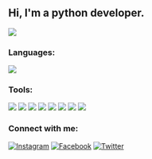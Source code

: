 ## Hi, I'm a python developer.

![](https://komarev.com/ghpvc/?username=denyspalianytsia)

### Languages:

<img src="https://img.shields.io/badge/Python-black?style=for-the-badge&logo=python&logoColor=blue"/>

### Tools:

<img src="https://img.shields.io/badge/Linux-black?style=for-the-badge&logo=linux&logoColor=white"/> <img src="https://img.shields.io/badge/Vim-black?style=for-the-badge&logo=vim&logoColor=1c8e3e"/>
<img src="https://img.shields.io/badge/PostgreSQL-black?style=for-the-badge&logo=PostgreSQL&logoColor=blue"/>
<img src="https://img.shields.io/badge/Git-black?style=for-the-badge&logo=git&logoColor=rad"/>
<img src="https://img.shields.io/badge/Django-black?style=for-the-badge&logo=django&logoColor=white"/>
<img src="https://img.shields.io/badge/MySQL-black?style=for-the-badge&logo=mysql&logoColor=white"/>
<img src="https://img.shields.io/badge/SQLite-black?style=for-the-badge&logo=sqlite&logoColor=blue"/>
<img src="https://img.shields.io/badge/VSCode-black?style=for-the-badge&logo=Visual Studio Code&logoColor=blue"/>

### Connect with me:

[![Instagram](https://img.shields.io/badge/Instagram-black?style=for-the-badge&logo=Instagram&logoColor=purple)](/https://www.instagram.com/denispalianitsia/)
[![Facebook](https://img.shields.io/badge/Facebook-black?style=for-the-badge&logo=Facebook&logoColor=blue)](https://www.facebook.com/profile.php?id=100054716852329)
[![Twitter](https://img.shields.io/badge/Twitter-black?style=for-the-badge&logo=Twitter&logoColor=blue)](https://twitter.com/PalanicaDenis?t=nfUrSL8Gf_-Yk5g_cvvO5g&s=35)

